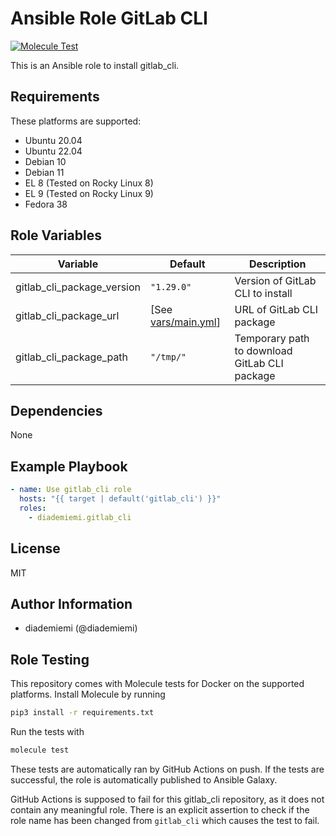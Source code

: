 Ansible Role GitLab CLI
=========

[![Molecule Test](https://github.com/diademiemi/ansible_role_gitlab_cli/actions/workflows/molecule.yml/badge.svg)](https://github.com/diademiemi/ansible_role_gitlab_cli/actions/workflows/molecule.yml)

This is an Ansible role to install gitlab_cli.

Requirements
------------
These platforms are supported:
- Ubuntu 20.04  
- Ubuntu 22.04  
- Debian 10  
- Debian 11  
- EL 8 (Tested on Rocky Linux 8)  
- EL 9 (Tested on Rocky Linux 9)  
- Fedora 38  

<!-- 
- List hardware requirements here  
-->

Role Variables
--------------

Variable | Default | Description
--- | --- | ---
gitlab_cli_package_version | `"1.29.0"` | Version of GitLab CLI to install
gitlab_cli_package_url | [See [vars/main.yml](./vars/main.yml)] | URL of GitLab CLI package
gitlab_cli_package_path | `"/tmp/"` | Temporary path to download GitLab CLI package

<!--
`variable` | `default` | Variable example
`long_variable` | See [defaults/main.yml](./defaults/main.yml) | Variable referring to defaults
`distro_specific_variable` | See [vars/debian.yml](./vars/debian.yml) | Variable referring to distro-specific variables
-->

Dependencies
------------
<!-- List dependencies on other roles or criteria -->
None

Example Playbook
----------------

```yaml
- name: Use gitlab_cli role
  hosts: "{{ target | default('gitlab_cli') }}"
  roles:
    - diademiemi.gitlab_cli
```

License
-------

MIT

Author Information
------------------

- diademiemi (@diademiemi)

Role Testing
------------

This repository comes with Molecule tests for Docker on the supported platforms.
Install Molecule by running
```bash
pip3 install -r requirements.txt
```

Run the tests with
```bash
molecule test
```

These tests are automatically ran by GitHub Actions on push. If the tests are successful, the role is automatically published to Ansible Galaxy.

GitHub Actions is supposed to fail for this gitlab_cli repository, as it does not contain any meaningful role. There is an explicit assertion to check if the role name has been changed from `gitlab_cli` which causes the test to fail.    

